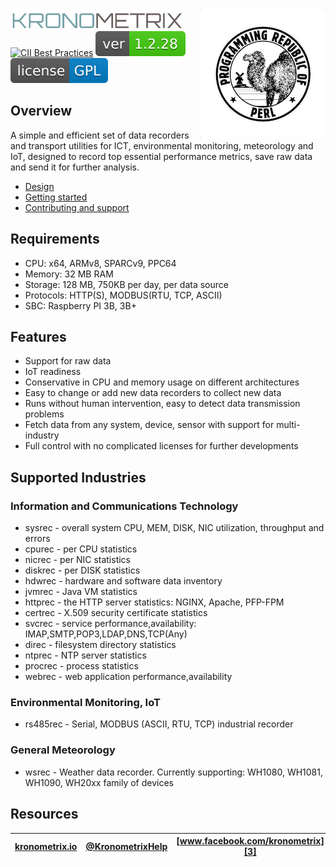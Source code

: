 <img src="https://github.com/kronometrix/recording/blob/master/docs/img/k-logo.png" align="left" height="35" width="275" />
<img src="https://github.com/kronometrix/recording/blob/master/docs/img/perl_logo.png" align="right" />
<br/>

[![CII Best Practices](https://bestpractices.coreinfrastructure.org/projects/1855/badge)](https://bestpractices.coreinfrastructure.org/projects/1855)
[![](https://github.com/kronometrix/recording/blob/master/docs/img/ver-prod-brightgreen.svg)](docs/start.md)
[![](https://github.com/kronometrix/recording/blob/master/docs/img/license-badge.svg)](LICENSE)

## Overview

A simple and efficient set of data recorders and transport utilities for ICT, 
environmental monitoring, meteorology and IoT, designed to record top essential 
performance metrics, save raw data and send it for further analysis.

* [Design](docs/design.md)
* [Getting started](docs/start.md)
* [Contributing and support](docs/contributing.md)

## Requirements

* CPU: x64, ARMv8, SPARCv9, PPC64
* Memory: 32 MB RAM
* Storage: 128 MB, 750KB per day, per data source
* Protocols: HTTP(S), MODBUS(RTU, TCP, ASCII)
* SBC: Raspberry PI 3B, 3B+

## Features

* Support for raw data
* IoT readiness
* Conservative in CPU and memory usage on different architectures 
* Easy to change or add new data recorders to collect new data 
* Runs without human intervention, easy to detect data transmission problems
* Fetch data from any system, device, sensor with support for multi-industry
* Full control with no complicated licenses for further developments 

## Supported Industries

### Information and Communications Technology

 * sysrec - overall system CPU, MEM, DISK, NIC utilization, throughput and errors
 * cpurec - per CPU statistics
 * nicrec - per NIC statistics
 * diskrec - per DISK statistics
 * hdwrec - hardware and software data inventory
 * jvmrec - Java VM statistics
 * httprec - the HTTP server statistics: NGINX, Apache, PFP-FPM
 * certrec - X.509 security certificate statistics
 * svcrec - service performance,availability: IMAP,SMTP,POP3,LDAP,DNS,TCP(Any)
 * direc - filesystem directory statistics
 * ntprec - NTP server statistics
 * procrec - process statistics
 * webrec - web application performance,availability

### Environmental Monitoring, IoT

 * rs485rec - Serial, MODBUS (ASCII, RTU, TCP) industrial recorder
 
### General Meteorology

 * wsrec - Weather data recorder. Currently supporting: WH1080, WH1081, WH1090, WH20xx family of devices

  
## Resources

| [kronometrix.io][1] | [@KronometrixHelp][2] | [www.facebook.com/kronometrix][3] |
| ----------------------- | ------------- | --------------------- |

[1]: https://kronometrix.io/
[2]: https://twitter.com/KronometrixHelp
[3]: https://www.facebook.com/kronometrix
